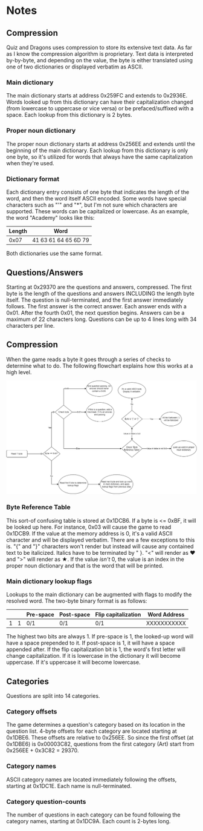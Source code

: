 # Notes

## Compression

Quiz and Dragons uses compression to store its extensive text data. As far as I know the compression algorithm is
proprietary. Text data is interpreted by-by-byte, and depending on the value, the byte is either translated using one of
two dictionaries or displayed verbatim as ASCII.

### Main dictionary

The main dictionary starts at address 0x259FC and extends to 0x2936E. Words looked up from this dictionary can have
their capitalization changed (from lowercase to uppercase or vice versa) or be prefaced/suffixed with a space. Each
lookup from this dictionary is 2 bytes.

### Proper noun dictionary

The proper noun dictionary starts at address 0x256EE and extends until the beginning of the main dictionary. Each lookup
from this dictionary is only one byte, so it's utilized for words that always have the same capitalization when they're
used.

### Dictionary format

Each dictionary entry consists of one byte that indicates the length of the word, and then the word itself ASCII
encoded. Some words have special characters such as "'" and "*", but I'm not sure which characters are supported. These
words can be capitalized or lowercase. As an example, the word "Academy" looks like this:

| Length | Word                 |
|--------|----------------------|
| 0x07   | 41 63 61 64 65 6D 79 |

Both dictionaries use the same format.

## Questions/Answers

Starting at 0x29370 are the questions and answers, compressed. The first byte is the length of the questions and answers
INCLUDING the length byte itself. The question is null-terminated, and the first answer immediately follows. The first
answer is the correct answer. Each answer ends with a 0x01. After the fourth 0x01, the next question begins. Answers can
be a maximum of 22 characters long. Questions can be up to 4 lines long with 34 characters per line.

## Compression

When the game reads a byte it goes through a series of checks to determine what to do. The following flowchart explains
how this works at a high level.

![Byte Lookup Process](byte_lookup_process.png)

### Byte Reference Table

This sort-of confusing table is stored at 0x1DCB6. If a byte is <= 0xBF, it will be looked up here. For instance, 0x03
will cause the game to read 0x1DCB9. If the value at the memory address is 0, it's a valid ASCII character and will be
displayed verbatim. There are a few exceptions to this is. "{" and "}" characters won't render but instead will cause
any contained text to be italicized. Italics have to be terminated by " }.
"<" will render as ♥ and ">" will render as ★. If the value _isn't_ 0, the value is an index in the proper noun
dictionary and that is the word that will be printed.

### Main dictionary lookup flags

Lookups to the main dictionary can be augmented with flags to modify the resolved word. The two-byte binary format is as
follows:

|   |   | Pre-space | Post-space | Flip capitalization | Word Address  |
|---|---|-----------|------------|---------------------|---------------|
| 1 | 1 | 0/1       | 0/1        | 0/1                 | XXXXXXXXXXX   |

The highest two bits are always 1. If pre-space is 1, the looked-up word will have a space prepended to it. If
post-space is 1, it will have a space appended after. If the flip capitalization bit is 1, the word's first letter will
change capitalization. If it is lowercase in the dictionary it will become uppercase. If it's uppercase it will become
lowercase.

## Categories

Questions are split into 14 categories.

### Category offsets

The game determines a question's category based on its location in the question list. 4-byte offsets for each category
are located starting at 0x1DBE6. These offsets are relative to 0x256EE. So since the first offset (at 0x1DBE6) is
0x00003C82, questions from the first category (Art) start from 0x256EE + 0x3C82 = 29370.

### Category names

ASCII category names are located immediately following the offsets, starting at 0x1DC1E. Each name is null-terminated.

### Category question-counts

The number of questions in each category can be found following the category names, starting at 0x1DC9A. Each count is
2-bytes long. 